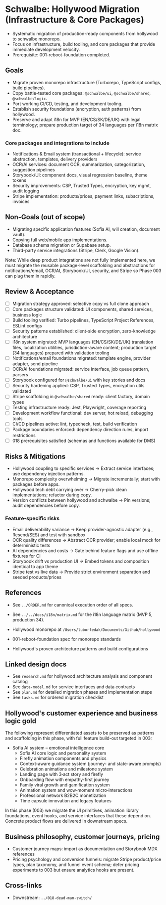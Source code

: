 # Schwalbe: Hollywood Migration (Infrastructure & Core Packages)

- Systematic migration of production-ready components from hollywood to schwalbe monorepo.
- Focus on infrastructure, build tooling, and core packages that provide immediate development velocity.
- Prerequisite: 001-reboot-foundation completed.

## Goals

- Migrate proven monorepo infrastructure (Turborepo, TypeScript configs, build pipelines).
- Copy battle-tested core packages: `@schwalbe/ui`, `@schwalbe/shared`, `@schwalbe/logic`.
- Port working CI/CD, testing, and development tooling.
- Establish security foundations (encryption, auth patterns) from hollywood.
- Preserve and adapt i18n for MVP (EN/CS/SK/DE/UK) with legal terminology; prepare production target of 34 languages per i18n matrix doc.

### Core packages and integrations to include

- Notifications & Email system (transactional + lifecycle): service abstraction, templates, delivery providers
- OCR/AI services: document OCR, summarization, categorization, suggestion pipelines
- Storybook/UI: component docs, visual regression baseline, theme tokens
- Security improvements: CSP, Trusted Types, encryption, key mgmt, audit logging
- Stripe implementation: products/prices, payment links, subscriptions, invoices

## Non-Goals (out of scope)

- Migrating specific application features (Sofia AI, will creation, document vault).
- Copying full web/mobile app implementations.
- Database schema migration or Supabase setup.
- Third-party service integrations (Stripe, Clerk, Google Vision).

Note: While deep product integrations are not fully implemented here, we must migrate the reusable package-level scaffolding and abstractions for notifications/email, OCR/AI, Storybook/UI, security, and Stripe so Phase 003 can plug them in rapidly.

## Review & Acceptance

- [ ] Migration strategy approved: selective copy vs full clone approach
- [ ] Core packages structure validated: UI components, shared services, business logic
- [ ] Build tooling verified: Turbo pipelines, TypeScript Project References, ESLint configs
- [ ] Security patterns established: client-side encryption, zero-knowledge architecture  
- [ ] i18n system migrated: MVP languages (EN/CS/SK/DE/UK) translation files, localization utilities, jurisdiction-aware content; production target (34 languages) prepared with validation tooling
- [ ] Notifications/email foundations migrated: template engine, provider adapter, send pipeline
- [ ] OCR/AI foundations migrated: service interface, job queue pattern, parsers
- [ ] Storybook configured for `@schwalbe/ui` with key stories and docs
- [ ] Security hardening applied: CSP, Trusted Types, encryption utils validated
- [ ] Stripe scaffolding in `@schwalbe/shared` ready: client factory, domain types
- [ ] Testing infrastructure ready: Jest, Playwright, coverage reporting
- [ ] Development workflow functional: dev server, hot reload, debugging tools
- [ ] CI/CD pipelines active: lint, typecheck, test, build verification
- [ ] Package boundaries enforced: dependency direction rules, import restrictions
- [ ] 018 prerequisites satisfied (schemas and functions available for DMS)

## Risks & Mitigations

- Hollywood coupling to specific services → Extract service interfaces; use dependency injection patterns.
- Monorepo complexity overwhelming → Migrate incrementally; start with packages before apps.
- Hollywood tech debt carrying over → Cherry-pick clean implementations; refactor during copy.
- Version conflicts between hollywood and schwalbe → Pin versions; audit dependencies before copy.

### Feature-specific risks

- Email deliverability variance → Keep provider-agnostic adapter (e.g., Resend/SES) and test with sandbox
- OCR quality differences → Abstract OCR provider; enable local mock for deterministic tests
- AI dependencies and costs → Gate behind feature flags and use offline fixtures for CI
- Storybook drift vs production UI → Embed tokens and composition identical to app theme
- Stripe test vs live data → Provide strict environment separation and seeded products/prices

## References

- See `../ORDER.md` for canonical execution order of all specs.
- See `../../docs/i18n/matrix.md` for the i18n language matrix (MVP 5, production 34).

- Hollywood monorepo at `/Users/luborfedak/Documents/Github/hollywood`
- 001-reboot-foundation spec for monorepo standards
- Hollywood's proven architecture patterns and build configurations

## Linked design docs

- See `research.md` for hollywood architecture analysis and component catalog
- See `data-model.md` for service interfaces and data contracts
- See `plan.md` for detailed migration phases and implementation steps
- See `tasks.md` for ordered migration checklist

## Hollywood's customer experience and business logic gold

The following represent differentiated assets to be preserved as patterns and scaffolding in this phase, with full feature build-out targeted in 003:

- Sofia AI system – emotional intelligence core
  - Sofia AI core logic and personality system
  - Firefly animation components and physics
  - Context-aware guidance system (journey- and state-aware prompts)
  - Celebration animations and milestone system
  - Landing page with 3‑act story and firefly
  - Onboarding flow with empathy-first journey
  - Family viral growth and gamification system
  - Animation system and wow‑moment micro‑interactions
  - Professional network B2B2C monetization
  - Time capsule innovation and legacy features

In this phase (003) we migrate the UI primitives, animation library foundations, event hooks, and service interfaces that these depend on. Concrete product flows are delivered in downstream specs.

## Business philosophy, customer journeys, pricing

- Customer journey maps: import as documentation and Storybook MDX references
- Pricing psychology and conversion funnels: migrate Stripe product/price types, plan taxonomy, and funnel event schema; defer pricing experiments to 003 but ensure analytics hooks are present.

## Cross-links

- Downstream: `../018-dead-man-switch/`
